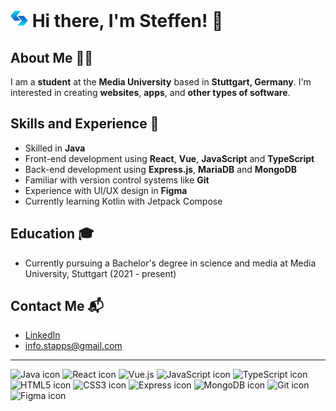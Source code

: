# <img src="logoSmall.png" style="height: 28px"> Hi there, I'm Steffen! 👋

## About Me 🙋‍♂️

I am a **student** at the **Media University** based in **Stuttgart, Germany**.
I'm interested in creating **websites**, **apps**, and **other types of software**.

## Skills and Experience 🚀

- Skilled in **Java**
- Front-end development using **React**, **Vue**, **JavaScript** and **TypeScript**
- Back-end development using **Express.js**, **MariaDB** and **MongoDB**
- Familiar with version control systems like **Git**
- Experience with UI/UX design in **Figma**
- Currently learning Kotlin with Jetpack Compose

## Education 🎓

- Currently pursuing a Bachelor's degree in science and media at Media University, Stuttgart (2021 - present)

## Contact Me 📬

- [LinkedIn](https://www.linkedin.com/in/steffensinger/)
- [info.stapps@gmail.com](mailto:info.stapps@gmail.com)

---

![Java icon](https://img.icons8.com/color/48/000000/java-coffee-cup-logo--v1.png)
![React icon](https://img.icons8.com/color/48/000000/react-native.png)
![Vue.js](https://img.icons8.com/color/48/000000/vue-js.png)
![JavaScript icon](https://img.icons8.com/color/48/000000/javascript--v1.png)
![TypeScript icon](https://img.icons8.com/color/48/000000/typescript.png)
![HTML5 icon](https://img.icons8.com/color/48/000000/html-5.png)
![CSS3 icon](https://img.icons8.com/color/48/000000/css3.png)
![Express icon](https://img.icons8.com/color/48/000000/express.png)
![MongoDB icon](https://img.icons8.com/color/48/000000/mongodb.png)
![Git icon](https://img.icons8.com/color/48/000000/git.png)
![Figma icon](https://img.icons8.com/windows/48/000000/figma.png)

